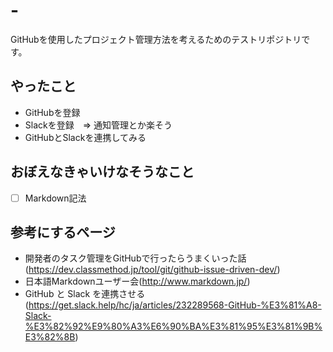 # -
GitHubを使用したプロジェクト管理方法を考えるためのテストリポジトリです。

## やったこと
- GitHubを登録
- Slackを登録　⇒ 通知管理とか楽そう
- GitHubとSlackを連携してみる 

## おぼえなきゃいけなそうなこと
- [ ] Markdown記法


## 参考にするページ
- 開発者のタスク管理をGitHubで行ったらうまくいった話(https://dev.classmethod.jp/tool/git/github-issue-driven-dev/)
- 日本語Markdownユーザー会(http://www.markdown.jp/)
- GitHub と Slack を連携させる(https://get.slack.help/hc/ja/articles/232289568-GitHub-%E3%81%A8-Slack-%E3%82%92%E9%80%A3%E6%90%BA%E3%81%95%E3%81%9B%E3%82%8B)

